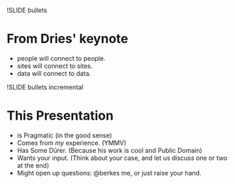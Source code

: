 !SLIDE bullets
# From Dries' keynote #

* people will connect to people.
* sites will connect to sites.
* data will connect to data.

!SLIDE bullets incremental
# This Presentation #

* is Pragmatic (in the good sense)
* Comes from _my_ experience. (YMMV)
* Has Some Dürer. (Because his work is cool and Public Domain)
* Wants your input. (Think about your case, and let us discuss one or two at the end)
* Might open up questions: @berkes me, or just raise your hand.
